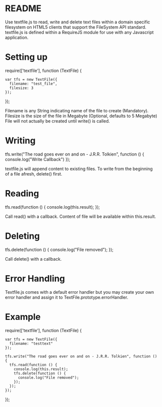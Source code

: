 README
======

Use textfile.js to read, write and delete text files within a domain specific filesystem on HTML5 clients that support the FileSystem API standard. textfile.js is defined within a RequireJS module for use with any Javascript application.

Setting up
==========

  require(['textfile'], function (TextFile) {

    var tfs = new TextFile({
      filename: "test_file",
      filesize: 3
    });

  });

Filename is any String indicating name of the file to create (Mandatory).
Filesize is the size of the file in Megabyte (Optional, defaults to 5 Megabyte)
File will not actually be created until write() is called.

Writing
=======

  tfs.write("The road goes ever on and on - J.R.R. Tolkien", function () {
    console.log("Write Callback")
  });

textfile.js will append content to existing files. To write from the beginning of a file afresh, delete() first.

Reading
=======

  tfs.read(function () {
    console.log(this.result);
  });

Call read() with a callback. Content of file will be available within this.result.

Deleting
========

  tfs.delete(function () {
    console.log("File removed");
  });

Call delete() with a callback.

Error Handling
==============

Textfile.js comes with a default error handler but you may create your own error handler and assign it to TextFile.prototype.errorHandler.

Example
=======

  require(['textfile'], function (TextFile) {

    var tfs = new TextFile({
      filename: "testtext"
    });

    tfs.write("The road goes ever on and on - J.R.R. Tolkien", function () {
      tfs.read(function () {
        console.log(this.result);
        tfs.delete(function () {
          console.log("File removed");
        });
      });
    });

  });
